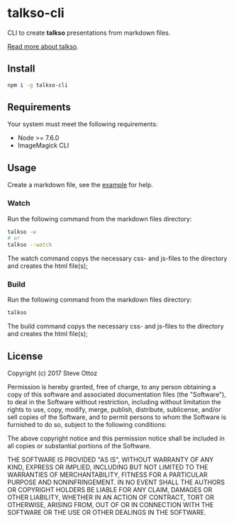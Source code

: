 # talkso-cli

CLI to create **talkso** presentations from markdown files.

[Read more about talkso](https://github.com/iamso/talkso).

## Install

```bash
npm i -g talkso-cli
```

## Requirements

Your system must meet the following requirements:

- Node >= 7.6.0
- ImageMagick CLI

## Usage

Create a markdown file, see the [example](example.md) for help.

### Watch

Run the following command from the markdown files directory:

```bash
talkso -w
# or
talkso --watch
```

The watch command copys the necessary css- and js-files to the directory and creates the html file(s);

### Build

Run the following command from the markdown files directory:

```bash
talkso
```

The build command copys the necessary css- and js-files to the directory and creates the html file(s);

## License

Copyright (c) 2017 Steve Ottoz

Permission is hereby granted, free of charge, to any person obtaining a copy
of this software and associated documentation files (the "Software"), to deal
in the Software without restriction, including without limitation the rights
to use, copy, modify, merge, publish, distribute, sublicense, and/or sell
copies of the Software, and to permit persons to whom the Software is
furnished to do so, subject to the following conditions:

The above copyright notice and this permission notice shall be included in
all copies or substantial portions of the Software.

THE SOFTWARE IS PROVIDED "AS IS", WITHOUT WARRANTY OF ANY KIND, EXPRESS OR
IMPLIED, INCLUDING BUT NOT LIMITED TO THE WARRANTIES OF MERCHANTABILITY,
FITNESS FOR A PARTICULAR PURPOSE AND NONINFRINGEMENT. IN NO EVENT SHALL THE
AUTHORS OR COPYRIGHT HOLDERS BE LIABLE FOR ANY CLAIM, DAMAGES OR OTHER
LIABILITY, WHETHER IN AN ACTION OF CONTRACT, TORT OR OTHERWISE, ARISING FROM,
OUT OF OR IN CONNECTION WITH THE SOFTWARE OR THE USE OR OTHER DEALINGS IN
THE SOFTWARE.
